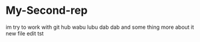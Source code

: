 # My-Second-rep
im try to work with git hub 
wabu lubu dab dab and some thing more about it 
new file edit tst
